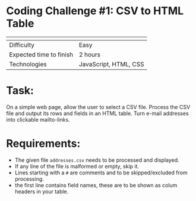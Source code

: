 # Coding Challenge #1: CSV to HTML Table

|<!-- -->|<!-- -->|
|:----------------------|:----------------------|
|Difficulty             |Easy                   |
|Expected time to finish|2 hours                |
|Technologies           |JavaScript, HTML, CSS  |

# Task: 
On a simple web page, allow the user to select a CSV file. Process the CSV file and output its rows and fields in an HTML table. Turn e-mail addresses into clickable mailto-links.

# Requirements:
* The given file `addresses.csv` needs to be processed and displayed.
* If any line of the file is malformed or empty, skip it.
* Lines starting with a `#` are comments and to be skipped/excluded from processing.
* the first line contains field names, these are to be shown as colum headers in your table.